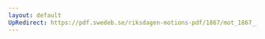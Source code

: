 ```yaml
---
layout: default
UpRedirect: https://pdf.swedeb.se/riksdagen-motions-pdf/1867/mot_1867__fk__00059.pdf
---
```

